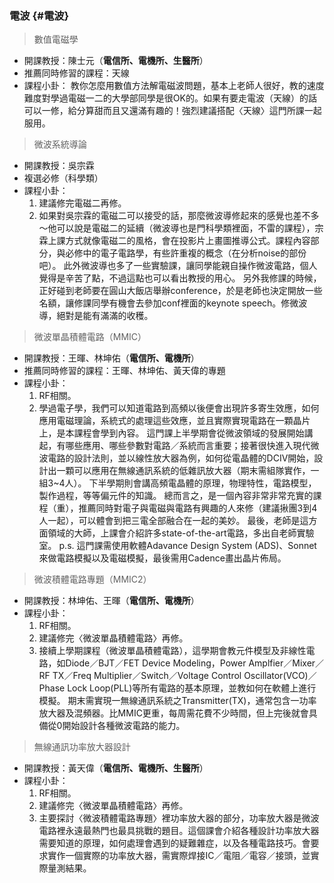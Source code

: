 ### 電波 {#電波}

> 數值電磁學

* 開課教授：陳士元（**電信所、電機所、生醫所**）
* 推薦同時修習的課程：天線
* 課程小卦：
  教你怎麼用數值方法解電磁波問題，基本上老師人很好，教的速度難度對學過電磁一二的大學部同學是很OK的。如果有要走電波（天線）的話可以一修，給分算甜而且又還滿有趣的！強烈建議搭配〈天線〉這門所課一起服用。

> 微波系統導論

* 開課教授：吳宗霖
* 複選必修（科學類）
* 課程小卦：
  1. 建議修完電磁二再修。
  2. 如果對吳宗霖的電磁二可以接受的話，那麼微波導修起來的感覺也差不多～他可以說是電磁二的延續（微波導也是門科學類裡面，不雷的課程），宗霖上課方式就像電磁二的風格，會在投影片上畫圖推導公式。課程內容部分，與必修中的電子電路學，有些許重複的概念（在分析noise的部份吧）。
     此外微波導也多了一些實驗課，讓同學能親自操作微波電路，個人覺得是辛苦了點，不過這點也可以看出教授的用心。
     另外我修課的時候，正好碰到老師要在圓山大飯店舉辦conference，於是老師也決定開放一些名額，讓修課同學有機會去參加conf裡面的keynote speech。修微波導，絕對是能有滿滿的收穫。

> 微波單晶積體電路（MMIC）

* 開課教授：王暉、林坤佑（**電信所、電機所**）
* 推薦同時修習的課程：王暉、林坤佑、黃天偉的專題
* 課程小卦：
  1. RF相關。
  2. 學過電子學，我們可以知道電路到高頻以後便會出現許多寄生效應，如何應用電磁理論，系統式的處理這些效應，並且實際實現電路在一顆晶片上，是本課程會學到內容。
     這門課上半學期會從微波領域的發展開始講起，有哪些應用、哪些參數對電路／系統而言重要；接著很快進入現代微波電路的設計法則，並以線性放大器為例，如何從電晶體的DCIV開始，設計出一顆可以應用在無線通訊系統的低雜訊放大器（期末需組隊實作，一組3~4人）。
     下半學期則會講高頻電晶體的原理，物理特性，電路模型，製作過程，等等偏元件的知識。
     總而言之，是一個內容非常非常充實的課程（重），推薦同時對電子與電磁與電路有興趣的人來修（建議揪團3到4人一起），可以體會到把三電全部融合在一起的美妙。
     最後，老師是這方面領域的大師，上課會介紹許多state-of-the-art電路，多出自老師實驗室。
     p.s. 這門課需使用軟體Adavance Design System \(ADS\)、Sonnet來做電路模擬以及電磁模擬，最後需用Cadence畫出晶片佈局。

> 微波積體電路專題（MMIC2）

* 開課教授：林坤佑、王暉（**電信所、電機所**）
* 課程小卦：
  1. RF相關。
  2. 建議修完〈微波單晶積體電路〉再修。
  3. 接續上學期課程（微波單晶積體電路），這學期會教元件模型及非線性電路，如Diode／BJT／FET Device Modeling，Power Amplfier／Mixer／RF TX／Freq Multiplier／Switch／Voltage Control Oscillator\(VCO\)／Phase Lock Loop\(PLL\)等所有電路的基本原理，並教如何在軟體上進行模擬。
     期末需實現一無線通訊系統之Transmitter\(TX\)，通常包含一功率放大器及混頻器。比MMIC更重，每周需花費不少時間，但上完後就會具備從0開始設計各種微波電路的能力。

> 無線通訊功率放大器設計

* 開課教授：黃天偉（**電信所、電機所、生醫所**）
* 課程小卦：
  1. RF相關。
  2. 建議修完〈微波單晶積體電路〉再修。
  3. 主要探討〈微波積體電路專題〉裡功率放大器的部分，功率放大器是微波電路裡永遠最熱門也最具挑戰的題目。這個課會介紹各種設計功率放大器需要知道的原理，如何處理會遇到的疑難雜症，以及各種電路技巧。會要求實作一個實際的功率放大器，需實際焊接IC／電阻／電容／接頭，並實際量測結果。



